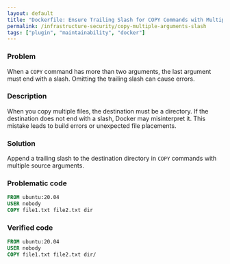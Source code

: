 ```yaml
---
layout: default
title: "Dockerfile: Ensure Trailing Slash for COPY Commands with Multiple Arguments"
permalink: /infrastructure-security/copy-multiple-arguments-slash
tags: ["plugin", "maintainability", "docker"]
---
```


### Problem
When a `COPY` command has more than two arguments, the last argument must end with a slash. Omitting the trailing slash can cause errors.

### Description
When you copy multiple files, the destination must be a directory. If the destination does not end with a slash, Docker may misinterpret it. This mistake leads to build errors or unexpected file placements.

### Solution
Append a trailing slash to the destination directory in `COPY` commands with multiple source arguments.

### Problematic code
```dockerfile
FROM ubuntu:20.04
USER nobody
COPY file1.txt file2.txt dir
```

### Verified code
```dockerfile
FROM ubuntu:20.04
USER nobody
COPY file1.txt file2.txt dir/
```